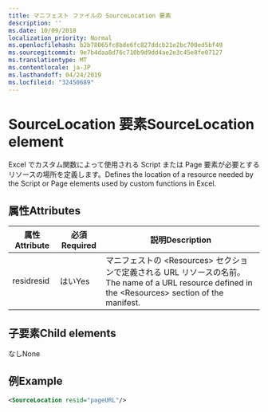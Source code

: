 ```yaml
---
title: マニフェスト ファイルの SourceLocation 要素
description: ''
ms.date: 10/09/2018
localization_priority: Normal
ms.openlocfilehash: b2b78065fc8bde6fc827ddcb21e2bc700ed5bf49
ms.sourcegitcommit: 9e7b4daa8d76c710b9d9dd4ae2e3c45e8fe07127
ms.translationtype: MT
ms.contentlocale: ja-JP
ms.lasthandoff: 04/24/2019
ms.locfileid: "32450689"
---
```

# <a name="sourcelocation-element"></a><span data-ttu-id="971da-102">SourceLocation 要素</span><span class="sxs-lookup"><span data-stu-id="971da-102">SourceLocation element</span></span>

<span data-ttu-id="971da-103">Excel でカスタム関数によって使用される Script または Page 要素が必要とするリソースの場所を定義します。</span><span class="sxs-lookup"><span data-stu-id="971da-103">Defines the location of a resource needed by the Script or Page elements used by custom functions in Excel.</span></span>

## <a name="attributes"></a><span data-ttu-id="971da-104">属性</span><span class="sxs-lookup"><span data-stu-id="971da-104">Attributes</span></span>

| <span data-ttu-id="971da-105">**属性**</span><span class="sxs-lookup"><span data-stu-id="971da-105">**Attribute**</span></span> | <span data-ttu-id="971da-106">**必須**</span><span class="sxs-lookup"><span data-stu-id="971da-106">**Required**</span></span> | <span data-ttu-id="971da-107">**説明**</span><span class="sxs-lookup"><span data-stu-id="971da-107">**Description**</span></span>                                                                      |
|---------------|--------------|--------------------------------------------------------------------------------------|
| <span data-ttu-id="971da-108">resid</span><span class="sxs-lookup"><span data-stu-id="971da-108">resid</span></span>         | <span data-ttu-id="971da-109">はい</span><span class="sxs-lookup"><span data-stu-id="971da-109">Yes</span></span>          | <span data-ttu-id="971da-110">マニフェストの &lt;Resources&gt; セクションで定義される URL リソースの名前。</span><span class="sxs-lookup"><span data-stu-id="971da-110">The name of a URL resource defined in the &lt;Resources&gt; section of the manifest.</span></span> |

## <a name="child-elements"></a><span data-ttu-id="971da-111">子要素</span><span class="sxs-lookup"><span data-stu-id="971da-111">Child elements</span></span>

<span data-ttu-id="971da-112">なし</span><span class="sxs-lookup"><span data-stu-id="971da-112">None</span></span>

## <a name="example"></a><span data-ttu-id="971da-113">例</span><span class="sxs-lookup"><span data-stu-id="971da-113">Example</span></span>

```xml
<SourceLocation resid="pageURL"/>
```
